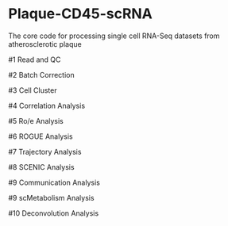 # Plaque-CD45-scRNA
The core code for processing single cell RNA-Seq datasets from atherosclerotic plaque

#1 Read and QC

#2 Batch Correction

#3 Cell Cluster

#4 Correlation Analysis

#5 Ro/e Analysis

#6 ROGUE Analysis

#7 Trajectory Analysis

#8 SCENIC Analysis

#9 Communication Analysis

#9 scMetabolism Analysis

#10 Deconvolution Analysis
